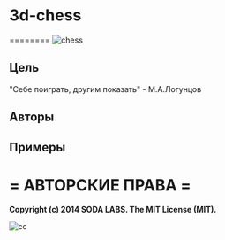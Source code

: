 # 3d-chess
========
![chess](https://cloud.githubusercontent.com/assets/3838734/4151103/fd669c5c-3442-11e4-93a5-fb1bb0f56a80.png)

## Цель
"Себе поиграть, другим показать" - М.А.Логунцов

## Авторы

## Примеры


# = АВТОРСКИЕ ПРАВА =

**Copyright (c) 2014 SODA LABS. The MIT License (MIT).**
  
  ![cc](https://cloud.githubusercontent.com/assets/3838734/4271150/c9449722-3cd4-11e4-8655-72ffe56c7dbf.png)

   
